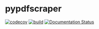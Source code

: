 # pypdfscraper
[![codecov](https://codecov.io/gh/hellpanderrr/pypdfscraper/branch/main/graph/badge.svg?token=JE6LFEVUQ3)](https://codecov.io/gh/hellpanderrr/pypdfscraper)
[![build](https://github.com/hellpanderrr/pypdfscraper/actions/workflows/python-app.yml/badge.svg)](https://github.com/hellpanderrr/pypdfscraper/actions/workflows/python-app.yml)
[![Documentation Status](https://readthedocs.org/projects/pypdfscraper/badge/?version=latest)](https://pypdfscraper.readthedocs.io/en/latest/?badge=latest)
